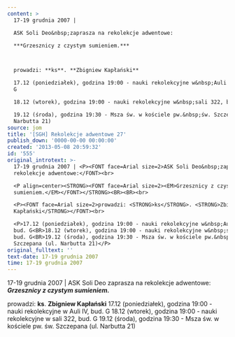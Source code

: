 ```yaml
---
content: >
  17-19 grudnia 2007 | 

  ASK Soli Deo&nbsp;zaprasza na rekolekcje adwentowe:

  ***Grzesznicy z czystym sumieniem.***



  prowadzi: **ks**. **Zbigniew Kapłański**

  17.12 (poniedziałek), godzina 19:00 - nauki rekolekcyjne w&nbsp;Auli IV, bud.
  G

  18.12 (wtorek), godzina 19:00 - nauki rekolekcyjne w&nbsp;sali 322, bud. G

  19.12 (środa), godzina 19:30 - Msza św. w kościele pw.&nbsp;św. Szczepana (ul.
  Narbutta 21)
source: jom
title: '[SGH] Rekolekcje adwentowe 27'
publish_down: '0000-00-00 00:00:00'
created: '2013-05-08 20:59:32'
id: '555'
original_introtext: >-
  17-19 grudnia 2007 | <P><FONT face=Arial size=2>ASK Soli Deo&nbsp;zaprasza na
  rekolekcje adwentowe:</FONT><br>

  <P align=center><STRONG><FONT face=Arial size=2><EM>Grzesznicy z czystym
  sumieniem.</EM></FONT></STRONG><BR><BR><br>

  <P><FONT face=Arial size=2>prowadzi: <STRONG>ks</STRONG>. <STRONG>Zbigniew
  Kapłański</STRONG></FONT><br>

  <P>17.12 (poniedziałek), godzina 19:00 - nauki rekolekcyjne w&nbsp;Auli IV,
  bud. G<BR>18.12 (wtorek), godzina 19:00 - nauki rekolekcyjne w&nbsp;sali 322,
  bud. G<BR>19.12 (środa), godzina 19:30 - Msza św. w kościele pw.&nbsp;św.
  Szczepana (ul. Narbutta 21)</P>
original_fulltext: ''
text-date: 17-19 grudnia 2007
time: 17-19 grudnia 2007
---
```

17-19 grudnia 2007 | 
ASK Soli Deo&nbsp;zaprasza na rekolekcje adwentowe:
***Grzesznicy z czystym sumieniem.***


prowadzi: **ks**. **Zbigniew Kapłański**
17.12 (poniedziałek), godzina 19:00 - nauki rekolekcyjne w&nbsp;Auli IV, bud. G
18.12 (wtorek), godzina 19:00 - nauki rekolekcyjne w&nbsp;sali 322, bud. G
19.12 (środa), godzina 19:30 - Msza św. w kościele pw.&nbsp;św. Szczepana (ul. Narbutta 21)


<!--{{json:{"created_date":"2013-05-08 20:59:32","publish_down":"0000-00-00 00:00:00","id":"555"}}}-->